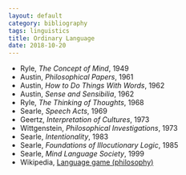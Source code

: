 ```yaml
---
layout: default
category: bibliography
tags: linguistics
title: Ordinary Language
date: 2018-10-20
---
```


* Ryle, *The Concept of Mind*, 1949
* Austin, *Philosophical Papers*, 1961
* Austin, *How to Do Things With Words*, 1962
* Austin, *Sense and Sensibilia*, 1962
* Ryle, *The Thinking of Thoughts*, 1968
* Searle, *Speech Acts*, 1969
* Geertz, *Interpretation of Cultures*, 1973
* Wittgenstein, *Philosophical Investigations*, 1973
* Searle, *Intentionality*, 1983
* Searle, *Foundations of Illocutionary Logic*, 1985
* Searle, *Mind Language Society*, 1999
* Wikipedia, [Language game (philosophy)](https://en.m.wikipedia.org/wiki/Language_game_(philosophy))

